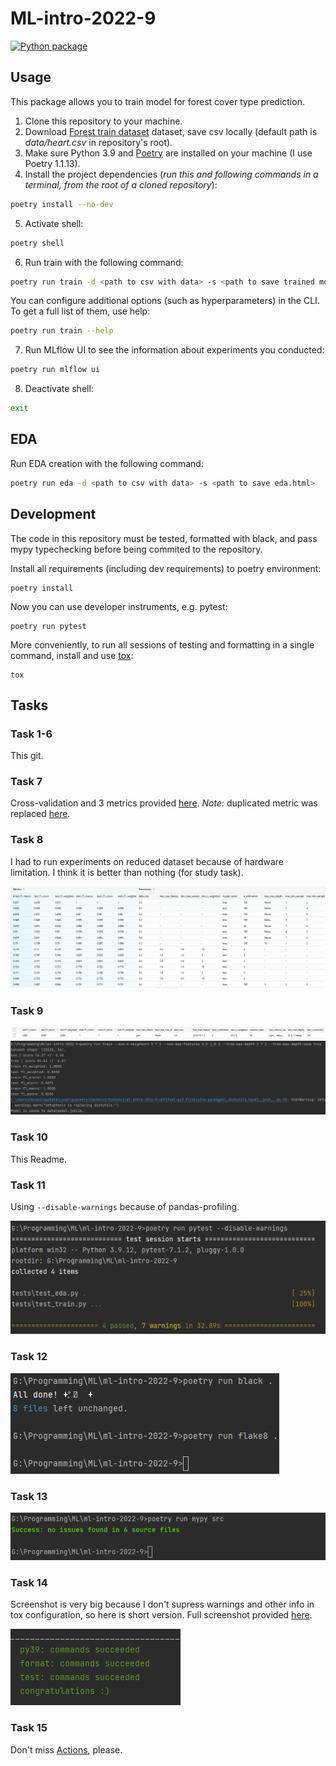 # ML-intro-2022-9
[![Python package](https://github.com/Feosen/ml-intro-2022-9/actions/workflows/python-package.yml/badge.svg?branch=master)](https://github.com/Feosen/ml-intro-2022-9/actions/workflows/python-package.yml)

## Usage
This package allows you to train model for forest cover type prediction.
1. Clone this repository to your machine.
2. Download [Forest train dataset](https://www.kaggle.com/competitions/forest-cover-type-prediction) dataset, save csv locally (default path is *data/heart.csv* in repository's root).
3. Make sure Python 3.9 and [Poetry](https://python-poetry.org/docs/) are installed on your machine (I use Poetry 1.1.13).
4. Install the project dependencies (*run this and following commands in a terminal, from the root of a cloned repository*):
```sh
poetry install --no-dev
```
5. Activate shell:
```sh
poetry shell
```
6. Run train with the following command:
```sh
poetry run train -d <path to csv with data> -s <path to save trained model>
```
You can configure additional options (such as hyperparameters) in the CLI. To get a full list of them, use help:
```sh
poetry run train --help
```
7. Run MLflow UI to see the information about experiments you conducted:
```sh
poetry run mlflow ui
```
8. Deactivate shell:
```sh
exit
```
## EDA
Run EDA creation with the following command:
```sh
poetry run eda -d <path to csv with data> -s <path to save eda.html>
```

## Development

The code in this repository must be tested, formatted with black, and pass mypy typechecking before being commited to the repository.

Install all requirements (including dev requirements) to poetry environment:
```
poetry install
```
Now you can use developer instruments, e.g. pytest:
```
poetry run pytest
```
More conveniently, to run all sessions of testing and formatting in a single command, install and use [tox](https://github.com/tox-dev/tox): 
```
tox
```

## Tasks

### Task 1-6
This git.

### Task 7
Cross-validation and 3 metrics provided [here](https://github.com/Feosen/ml-intro-2022-9/tree/ed664c85a14907406257a3218c985d2d48b70de0).
*Note*: duplicated metric was replaced [here](https://github.com/Feosen/ml-intro-2022-9/commit/914a8fd81e560811deae2cc7924c96ef549dd27f).

### Task 8

I had to run experiments on reduced dataset because of hardware limitation. I think it is better than nothing (for study task).

![Manual hyperparameters](docs/images/manual-hyperparameters.png)

### Task 9

![MLflow](docs/images/nested-cv-mlflow.png)
![Terminal](docs/images/nested-cv-terminal.png)

### Task 10
This Readme.

### Task 11
Using ```--disable-warnings``` because of pandas-profiling.

![pytest](docs/images/pytest.png)

### Task 12

![black-flake8](docs/images/black-flake8.png)

### Task 13

![mypy](docs/images/mypy.png)

### Task 14
Screenshot is very big because I don't supress warnings and other info in tox configuration, so here is short version.
Full screenshot provided [here](docs/images/tox-full.png).

![tox-short](docs/images/tox-short.png)

### Task 15
Don't miss [Actions](https://github.com/Feosen/ml-intro-2022-9/actions), please.
